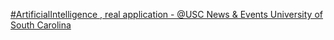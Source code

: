 [#ArtificialIntelligence , real application - @USC News & Events   University of South Carolina ](https://qi.tc/qi/110142)